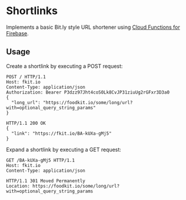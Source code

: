 # Shortlinks

Implements a basic Bit.ly style URL shortener using [Cloud Functions for Firebase](https://firebase.google.com/docs/functions/).

## Usage

Create a shortlink by executing a POST request:

```
POST / HTTP/1.1
Host: fkit.io
Content-Type: application/json
Authorization: Bearer P3dzz97Jht4coS0Lk8CvJP31ziuUg2rGFxr3D3a0
{
  "long_url": "https://foodkit.io/some/long/url?with=optional_query_string_params"
}

HTTP/1.1 200 OK
{
  "link": "https://fkit.io/BA-kUXa-gMj5"
}
```

Expand a shortlink by executing a GET request:

```
GET /BA-kUXa-gMj5 HTTP/1.1
Host: fkit.io
Content-Type: application/json

HTTP/1.1 301 Moved Permanently
Location: https://foodkit.io/some/long/url?with=optional_query_string_params
```
